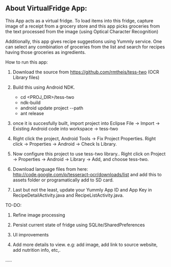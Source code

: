 About VirtualFridge App:
------------------------

This App acts as a virtual fridge. To load items into this fridge, capture image of a receipt from a grocery store and this app picks groceries from the text processed from the image (using Optical Character Recognition)

Additionally, this app gives recipe suggestions using Yummly service. One can select any combination of groceries from the list and search for recipes having those groceries as ingredients. 



How to run this app:

1) Download the source from https://github.com/rmtheis/tess-two (OCR Library files)

2) Build this using Android NDK.
   - cd <PROJ_DIR>/tess-two
   - ndk-build
   - android update project --path
   - ant release

3) once it is succesfully built, import project into Eclipse  File -> Import -> Existing Android code into workspace -> tess-two

4) Right click the project, Android Tools -> Fix Project Properties. Right click -> Properties -> Android -> Check Is Library.

5) Now configure this project to use tess-two library.. Right click on Project -> Properties -> Android -> Library -> Add, and choose tess-two. 

6) Download language files from here: http://code.google.com/p/tesseract-ocr/downloads/list and add this to assets folder or programatically add to SD card.

7) Last but not the least, update your Yummly App ID and App Key in RecipeDetailActivity.java and RecipeListActivity.java.


TO-DO:

1) Refine image processing

2) Persist current state of fridge using SQLite/SharedPreferences

3) UI improvements

4) Add more details to view. e.g: add image, add link to source website, add nutrition info, etc,.

.....
